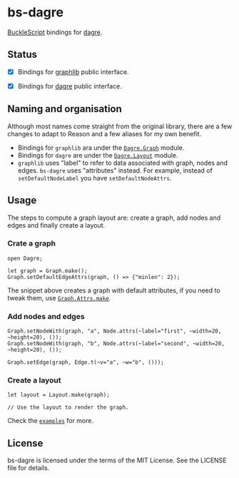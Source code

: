 # bs-dagre

[BuckleScript](https://bucklescript.github.io) bindings for [dagre](https://github.com/dagrejs/dagre).


## Status

* [x] Bindings for [graphlib](https://github.com/dagrejs/graphlib) public interface.
* [x] Bindings for [dagre](https://github.com/dagrejs/dagre) public interface.


## Naming and organisation

Although most names come straight from the original library, there are a few
changes to adapt to Reason and a few aliases for my own benefit.

* Bindings for `graphlib` ara under the [`Dagre.Graph`](src/Graph.rei)
  module.
* Bindings for `dagre` are under the [`Dagre.Layout`](src/Layout.re) module.
* `graphlib` uses "label" to refer to data associated with graph, nodes and
  edges. `bs-dagre` uses "attributes" instead. For example, instead of
  `setDefaultNodeLabel` you have `setDefaultNodeAttrs`.


## Usage

The steps to compute a graph layout are: create a graph, add nodes and edges
and finally create a layout.

### Crate a graph

```reason
open Dagre;

let graph = Graph.make();
Graph.setDefaultEdgeAttrs(graph, () => {"minlen": 2});
```

The snippet above creates a graph with default attributes,
if you need to tweak them, use [`Graph.Attrs.make`](src/Graph.re#L16).

### Add nodes and edges

```reason
Graph.setNodeWith(graph, "a", Node.attrs(~label="first", ~width=20, ~height=20), ());
Graph.setNodeWith(graph, "b", Node.attrs(~label="second", ~width=20, ~height=20), ());

Graph.setEdge(graph, Edge.t(~v="a", ~w="b", ()));
```

### Create a layout

```reason
let layout = Layout.make(graph);

// Use the layout to render the graph.
```

Check the [`examples`](examples) for more.


## License

bs-dagre is licensed under the terms of the MIT License. See the LICENSE file
for details.
